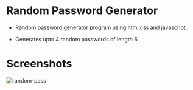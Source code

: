 # Random Password Generator

- Random password generator program using html,css and javascript.

- Generates upto 4 random passwords of length 6.

# Screenshots

<img src="https://i.ibb.co/D92Pgr8/random-pass.png" alt="random-pass" border="0">